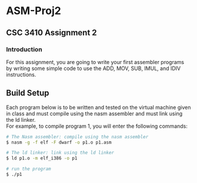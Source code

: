 ﻿# ASM-Proj2

## CSC 3410 Assignment 2

### Introduction

For this assignment, you are going to write your first assembler programs by writing some simple code to use the ADD, MOV, SUB, IMUL, and IDIV instructions. 

## Build Setup

Each program below is to be written and tested on the virtual machine given in class and must compile using the nasm assembler and must link using the ld linker. </br>
For example, to compile program 1, you will enter the following commands:  
```bash
# The Nasm assembler: compile using the nasm assembler
$ nasm -g -f elf -F dwarf -o p1.o p1.asm

# The ld linker: link using the ld linker
$ ld p1.o -m elf_i386 -o p1

# run the program
$ ./p1

```

